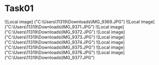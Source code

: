 # Task01
![Local image] ("C:\Users\11319\Downloads\IMG_9369.JPG")
![Local image] ("C:\Users\11319\Downloads\IMG_9371.JPG")
![Local image] ("C:\Users\11319\Downloads\IMG_9372.JPG")
![Local image] ("C:\Users\11319\Downloads\IMG_9373.JPG")
![Local image] ("C:\Users\11319\Downloads\IMG_9374.JPG")
![Local image] ("C:\Users\11319\Downloads\IMG_9375.JPG")
![Local image] ("C:\Users\11319\Downloads\IMG_9376.JPG")
![Local image] ("C:\Users\11319\Downloads\IMG_9377.JPG")
